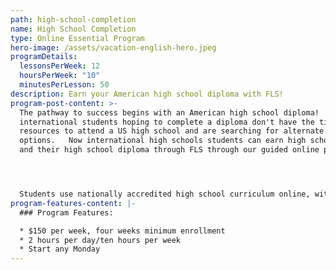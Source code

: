 ```yaml
---
path: high-school-completion
name: High School Completion
type: Online Essential Program
hero-image: /assets/vacation-english-hero.jpeg
programDetails:
  lessonsPerWeek: 12
  hoursPerWeek: "10"
  minutesPerLesson: 50
description: Earn your American high school diploma with FLS!
program-post-content: >-
  The pathway to success begins with an American high school diploma!  But many
  international students hoping to complete a diploma don't have the time or
  resources to attend a US high school and are searching for alternate
  options.   Now international high schools students can earn high school credit
  and their high school diploma through FLS through our guided online program.




  Students use nationally accredited high school curriculum online, with guidance and mentoring from FLS instructors specially trained to help our students succeed.  After receiving your diploma, use FLS's placement service to get accepted to the best university for you!
program-features-content: |-
  ### Program Features:

  * $150 per week, four weeks minimum enrollment
  * 2 hours per day/ten hours per week
  * Start any Monday
---
```

